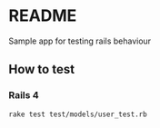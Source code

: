 # README
Sample app for testing rails behaviour

## How to test
### Rails 4
```
rake test test/models/user_test.rb
```
